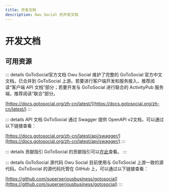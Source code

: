 ```yaml
---
title: 开发文档
description: Owu Social 的开发文档
---
```


# 开发文档

## 可用资源

::: details GoToSocial官方文档
Owu Social 维护了完整的 GoToSocial 官方中文文档，已合并到 GoToSocial 上游。若要进行客户端开发和服务接入，推荐阅读“客户端 API 文档”部分；若要开发与 GoToSocial 进行联合的 ActivityPub 服务端，推荐阅读“联合”部分。

[https://docs.gotosocial.org/zh-cn/latest/](https://docs.gotosocial.org/zh-cn/latest/)
:::

::: details API 文档
GoToSocial 通过 Swagger 提供 OpenAPI v2文档，可以通过以下链接查看：

[https://docs.gotosocial.org/zh-cn/latest/api/swagger/](https://docs.gotosocial.org/zh-cn/latest/api/swagger/)
:::

::: details 贡献指引
GoToSocial 的贡献指引可以[在此](https://github.com/superseriousbusiness/gotosocial/blob/main/docs/locales/zh/repo/CONTRIBUTING.md)查看。
:::

::: details GoToSocial 源代码
Owu Social 目前使用与 GoToSocial 上游一致的源代码。GoToSocial 的源代码托管在 GitHub 上，可以通过以下链接查看：

[https://github.com/superseriousbusiness/gotosocial](https://github.com/superseriousbusiness/gotosocial)
:::
